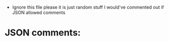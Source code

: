 - Ignore this file please it is just random stuff I would've commented out if JSON allowed comments

# JSON comments:
```JSON
```
